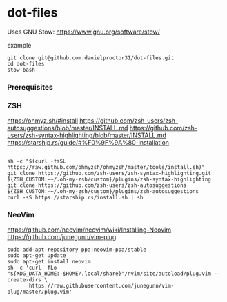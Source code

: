 # dot-files

Uses GNU Stow: https://www.gnu.org/software/stow/

example
```
git clone git@github.com:danielproctor31/dot-files.git
cd dot-files
stow bash
```

### Prerequisites

### ZSH

https://ohmyz.sh/#install
https://github.com/zsh-users/zsh-autosuggestions/blob/master/INSTALL.md
https://github.com/zsh-users/zsh-syntax-highlighting/blob/master/INSTALL.md
https://starship.rs/guide/#%F0%9F%9A%80-installation

```

sh -c "$(curl -fsSL https://raw.github.com/ohmyzsh/ohmyzsh/master/tools/install.sh)"
git clone https://github.com/zsh-users/zsh-syntax-highlighting.git ${ZSH_CUSTOM:-~/.oh-my-zsh/custom}/plugins/zsh-syntax-highlighting
git clone https://github.com/zsh-users/zsh-autosuggestions ${ZSH_CUSTOM:-~/.oh-my-zsh/custom}/plugins/zsh-autosuggestions
curl -sS https://starship.rs/install.sh | sh
```


### NeoVim

https://github.com/neovim/neovim/wiki/Installing-Neovim
https://github.com/junegunn/vim-plug

```
sudo add-apt-repository ppa:neovim-ppa/stable
sudo apt-get update
sudo apt-get install neovim
sh -c 'curl -fLo "${XDG_DATA_HOME:-$HOME/.local/share}"/nvim/site/autoload/plug.vim --create-dirs \
       https://raw.githubusercontent.com/junegunn/vim-plug/master/plug.vim'
```

